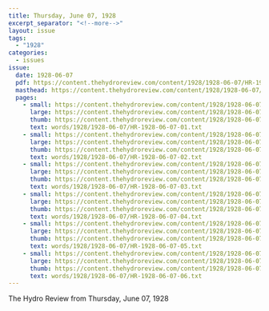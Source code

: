 ```yaml
---
title: Thursday, June 07, 1928
excerpt_separator: "<!--more-->"
layout: issue
tags:
  - "1928"
categories:
  - issues
issue:
  date: 1928-06-07
  pdf: https://content.thehydroreview.com/content/1928/1928-06-07/HR-1928-06-07.pdf
  masthead: https://content.thehydroreview.com/content/1928/1928-06-07/masthead/HR-1928-06-07.jpg
  pages:
    - small: https://content.thehydroreview.com/content/1928/1928-06-07/small/HR-1928-06-07-01.jpg
      large: https://content.thehydroreview.com/content/1928/1928-06-07/large/HR-1928-06-07-01.jpg
      thumb: https://content.thehydroreview.com/content/1928/1928-06-07/thumbnails/HR-1928-06-07-01.jpg
      text: words/1928/1928-06-07/HR-1928-06-07-01.txt
    - small: https://content.thehydroreview.com/content/1928/1928-06-07/small/HR-1928-06-07-02.jpg
      large: https://content.thehydroreview.com/content/1928/1928-06-07/large/HR-1928-06-07-02.jpg
      thumb: https://content.thehydroreview.com/content/1928/1928-06-07/thumbnails/HR-1928-06-07-02.jpg
      text: words/1928/1928-06-07/HR-1928-06-07-02.txt
    - small: https://content.thehydroreview.com/content/1928/1928-06-07/small/HR-1928-06-07-03.jpg
      large: https://content.thehydroreview.com/content/1928/1928-06-07/large/HR-1928-06-07-03.jpg
      thumb: https://content.thehydroreview.com/content/1928/1928-06-07/thumbnails/HR-1928-06-07-03.jpg
      text: words/1928/1928-06-07/HR-1928-06-07-03.txt
    - small: https://content.thehydroreview.com/content/1928/1928-06-07/small/HR-1928-06-07-04.jpg
      large: https://content.thehydroreview.com/content/1928/1928-06-07/large/HR-1928-06-07-04.jpg
      thumb: https://content.thehydroreview.com/content/1928/1928-06-07/thumbnails/HR-1928-06-07-04.jpg
      text: words/1928/1928-06-07/HR-1928-06-07-04.txt
    - small: https://content.thehydroreview.com/content/1928/1928-06-07/small/HR-1928-06-07-05.jpg
      large: https://content.thehydroreview.com/content/1928/1928-06-07/large/HR-1928-06-07-05.jpg
      thumb: https://content.thehydroreview.com/content/1928/1928-06-07/thumbnails/HR-1928-06-07-05.jpg
      text: words/1928/1928-06-07/HR-1928-06-07-05.txt
    - small: https://content.thehydroreview.com/content/1928/1928-06-07/small/HR-1928-06-07-06.jpg
      large: https://content.thehydroreview.com/content/1928/1928-06-07/large/HR-1928-06-07-06.jpg
      thumb: https://content.thehydroreview.com/content/1928/1928-06-07/thumbnails/HR-1928-06-07-06.jpg
      text: words/1928/1928-06-07/HR-1928-06-07-06.txt
---
```


The Hydro Review from Thursday, June 07, 1928

<!--more-->

